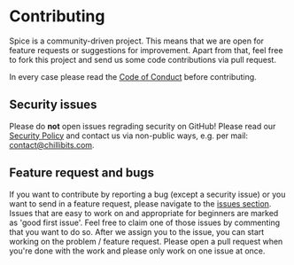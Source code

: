 # Contributing
Spice is a community-driven project. This means that we are open for feature requests or suggestions for improvement.
Apart from that, feel free to fork this project and send us some code contributions via pull request.

In every case please read the [Code of Conduct](https://github.com/spicelang/spice/blob/main/CODE_OF_CONDUCT.md) before contributing.

## Security issues
Please do **not** open issues regrading security on GitHub! Please read our [Security Policy](https://github.com/spicelang/spice/blob/main/SECURITY.md) and contact us via non-public ways, e.g. per mail: [contact@chillibits.com](mailto:contact@chillibits.com).

## Feature request and bugs
If you want to contribute by reporting a bug (except a security issue) or you want to send in a feature request, please navigate to the [issues section](https://github.com/spicelang/spice/issues). Issues that are easy to work on and appropriate for beginners are marked as 'good first issue'. Feel free to claim one of those issues by commenting that you want to do so. After we assign you to the issue, you can start working on the problem / feature request. Please open a pull request when you're done with the work and please only work on one issue at once.